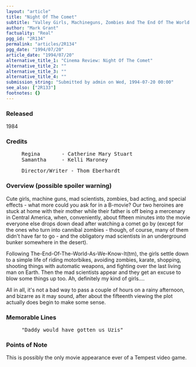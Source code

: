 ```yaml
---
layout: "article"
title: "Night Of The Comet"
subtitle: "Valley Girls, Machineguns, Zombies And The End Of The World..."
author: "Mark Grant"
factuality: "Real"
pgg_id: "2R134"
permalink: "articles/2R134"
pgg_date: "1994/07/20"
article_date: "1994/07/20"
alternative_title_1: "Cinema Review: Night Of The Comet"
alternative_title_2: ""
alternative_title_3: ""
alternative_title_4: ""
submission_string: "Submitted by admin on Wed, 1994-07-20 00:00"
see_also: ["2R133"]
footnotes: {}
---
```

<div>
<h3>Released</h3>
<p>1984</p>
<h3>Credits</h3>
<pre>
     Regina       - Catherine Mary Stuart
     Samantha     - Kelli Maroney
</pre>
<pre>
     Director/Writer - Thom Eberhardt
</pre>
<h3>Overview (possible spoiler warning)</h3>
<p>Cute girls, machine guns, mad scientists, zombies, bad acting, and special effects - what more could you ask for in a B-movie? Our two heroines are stuck at home with their mother while their father is off being a mercenary in Central America, when, conveniently, about fifteen minutes into the movie everyone else drops down dead after watching a comet go by (except for the ones who turn into cannibal zombies - though, of course, many of them didn't have far to go - and the obligatory mad scientists in an underground bunker somewhere in the desert).</p>
<p>Following The-End-Of-The-World-As-We-Know-It(tm), the girls settle down to a simple life of riding motorbikes, avoiding zombies, karate, shopping, shooting things with automatic weapons, and fighting over the last living man on Earth. Then the mad scientists appear and they get an excuse to blow some things up too. Ah, definitely my kind of girls....</p>
<p>All in all, it's not a bad way to pass a couple of hours on a rainy afternoon, and bizarre as it may sound, after about the fifteenth viewing the plot actually does begin to make some sense.</p>
<h3>Memorable Lines</h3>
<pre>
     "Daddy would have gotten us Uzis"
</pre>
<h3>Points of Note</h3>
<p>This is possibly the only movie appearance ever of a Tempest video game.</p>
</div>
